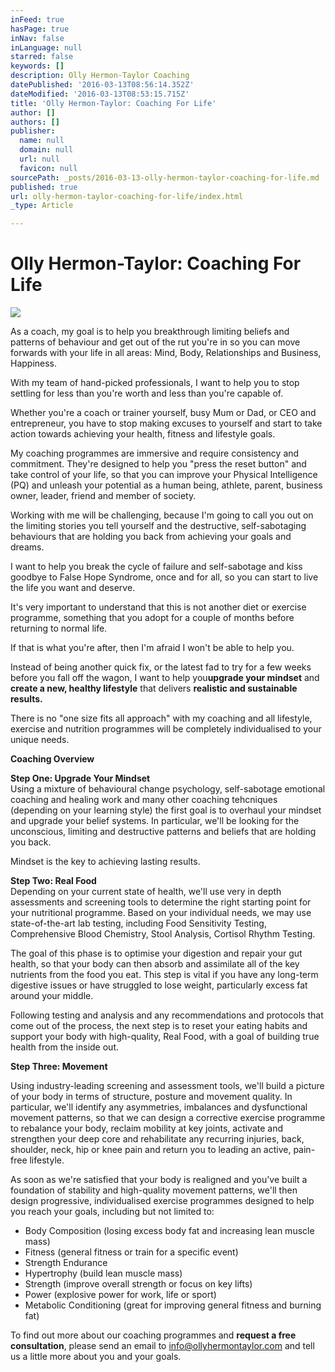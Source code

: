 ```yaml
---
inFeed: true
hasPage: true
inNav: false
inLanguage: null
starred: false
keywords: []
description: Olly Hermon-Taylor Coaching
datePublished: '2016-03-13T08:56:14.352Z'
dateModified: '2016-03-13T08:53:15.715Z'
title: 'Olly Hermon-Taylor: Coaching For Life'
author: []
authors: []
publisher:
  name: null
  domain: null
  url: null
  favicon: null
sourcePath: _posts/2016-03-13-olly-hermon-taylor-coaching-for-life.md
published: true
url: olly-hermon-taylor-coaching-for-life/index.html
_type: Article

---
```

# Olly Hermon-Taylor: Coaching For Life
![](https://the-grid-user-content.s3-us-west-2.amazonaws.com/26a06f4b-7591-41ce-a788-f42f3c02ce63.jpg)

As a coach, my goal is to help you breakthrough limiting beliefs and patterns of behaviour and get out of the rut you're in so you can move forwards with your life in all areas: Mind, Body, Relationships and Business, Happiness.

With my team of hand-picked professionals, I want to help you to stop settling for less than you're worth and less than you're capable of.

Whether you're a coach or trainer yourself, busy Mum or Dad, or CEO and entrepreneur, you have to stop making excuses to yourself and start to take action towards achieving your health, fitness and lifestyle goals.

My coaching programmes are immersive and require consistency and commitment. They're designed to help you "press the reset button" and take control of your life, so that you can improve your Physical Intelligence (PQ) and unleash your potential as a human being, athlete, parent, business owner, leader, friend and member of society.

Working with me will be challenging, because I'm going to call you out on the limiting stories you tell yourself and the destructive, self-sabotaging behaviours that are holding you back from achieving your goals and dreams.

I want to help you break the cycle of failure and self-sabotage and kiss goodbye to False Hope Syndrome, once and for all, so you can start to live the life you want and deserve.

It's very important to understand that this is not another diet or exercise programme, something that you adopt for a couple of months before returning to normal life.

If that is what you're after, then I'm afraid I won't be able to help you.

Instead of being another quick fix, or the latest fad to try for a few weeks before you fall off the wagon, I want to help you**upgrade your mindset** and **create a new, healthy lifestyle** that delivers **realistic and sustainable results.**

There is no "one size fits all approach" with my coaching and all lifestyle, exercise and nutrition programmes will be completely individualised to your unique needs.

**Coaching Overview**

**Step One: Upgrade Your Mindset**  
Using a mixture of behavioural change psychology, self-sabotage emotional coaching and healing work and many other coaching tehcniques (depending on your learning style) the first goal is to overhaul your mindset and upgrade your belief systems. In particular, we'll be looking for the unconscious, limiting and destructive patterns and beliefs that are holding you back.

Mindset is the key to achieving lasting results.

**Step Two: Real Food**  
Depending on your current state of health, we'll use very in depth assessments and screening tools to determine the right starting point for your nutritional programme. Based on your individual needs, we may use state-of-the-art lab testing, including Food Sensitivity Testing, Comprehensive Blood Chemistry, Stool Analysis, Cortisol Rhythm Testing.

The goal of this phase is to optimise your digestion and repair your gut health, so that your body can then absorb and assimilate all of the key nutrients from the food you eat. This step is vital if you have any long-term digestive issues or have struggled to lose weight, particularly excess fat around your middle.

Following testing and analysis and any recommendations and protocols that come out of the process, the next step is to reset your eating habits and support your body with high-quality, Real Food, with a goal of building true health from the inside out.

**Step Three: Movement**

Using industry-leading screening and assessment tools, we'll build a picture of your body in terms of structure, posture and movement quality. In particular, we'll identify any asymmetries, imbalances and dysfunctional movement patterns, so that we can design a corrective exercise programme to rebalance your body, reclaim mobility at key joints, activate and strengthen your deep core and rehabilitate any recurring injuries, back, shoulder, neck, hip or knee pain and return you to leading an active, pain-free lifestyle.

As soon as we're satisfied that your body is realigned and you've built a foundation of stability and high-quality movement patterns, we'll then design progressive, individualised exercise programmes designed to help you reach your goals, including but not limited to:

* Body Composition (losing excess body fat and increasing lean muscle mass)
* Fitness (general fitness or train for a specific event)
* Strength Endurance 
* Hypertrophy (build lean muscle mass)
* Strength (improve overall strength or focus on key lifts)
* Power (explosive power for work, life or sport)
* Metabolic Conditioning (great for improving general fitness and burning fat)

To find out more about our coaching programmes and **request a free consultation**, please send an email to [info@ollyhermontaylor.com][0] and tell us a little more about you and your goals.

[0]: mailto:info@ollyhermontaylor.com